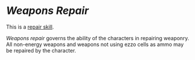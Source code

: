 # *Weapons Repair*

This is a [repair skill](repair-skills.md).

*Weapons repair* governs the ability of the characters in repairing weaponry. All non-energy weapons and weapons not
using ezzo cells as ammo may be repaired by the character.
